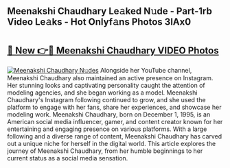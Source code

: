 ## Meenakshi Chaudhary Le𝚊ked N𝚞de - Part-1rb Video Le𝚊ks - Hot Onlyf𝚊ns Photos 3lAx0

# <h2><a href="http://ab46194.deff.icu/?id=Meenakshi+Chaudhary">🔗 New 👉🔴 Meenakshi Chaudhary VIDEO Photos</a></h2>

[![Meenakshi Chaudhary N𝚞des](https://i.imgur.com/rIISA9y.gif)](http://ab46194.deff.icu/?id=Meenakshi+Chaudhary)
Alongside her YouTube channel, Meenakshi Chaudhary also maintained an active presence on Instagram. Her stunning looks and captivating personality caught the attention of modeling agencies, and she began working as a model. Meenakshi Chaudhary's Instagram following continued to grow, and she used the platform to engage with her fans, share her experiences, and showcase her modeling work. Meenakshi Chaudhary, born on December 1, 1995, is an American social media influencer, gamer, and content creator known for her entertaining and engaging presence on various platforms. With a large following and a diverse range of content, Meenakshi Chaudhary has carved out a unique niche for herself in the digital world. This article explores the journey of Meenakshi Chaudhary, from her humble beginnings to her current status as a social media sensation.
